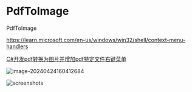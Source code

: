 # PdfToImage
PdfToImage

https://learn.microsoft.com/en-us/windows/win32/shell/context-menu-handlers

[C#开发pdf转换为图片并增加pdf特定文件右键菜单](https://landv.cn/p/c883870e.html)



![image-20240424160412684](https://imgs.landv.cn/imgs/202405070848821.png)

![screenshots](https://imgs.landv.cn/imgs/202405070848706.gif)